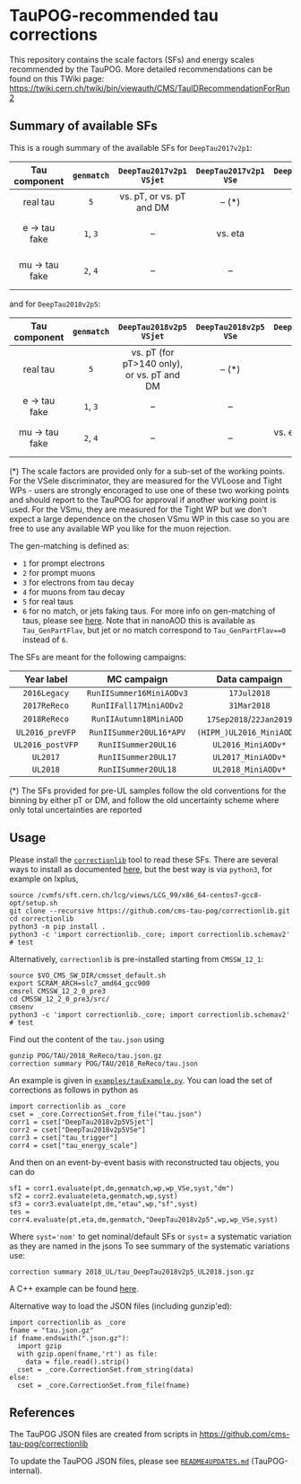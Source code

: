 # TauPOG-recommended tau corrections

This repository contains the scale factors (SFs) and energy scales recommended by the TauPOG.
More detailed recommendations can be found on this TWiki page: https://twiki.cern.ch/twiki/bin/viewauth/CMS/TauIDRecommendationForRun2


## Summary of available SFs

This is a rough summary of the available SFs for `DeepTau2017v2p1`:

| Tau component  | `genmatch`  | `DeepTau2017v2p1` `VSjet`  | `DeepTau2017v2p1` `VSe`  | `DeepTau2017v2p1` `VSmu`  | energy scale   |
|:--------------:|:-----------:|:--------------------------:|:------------------------:|:-------------------------:|:--------------:|
| real tau       | `5`         | vs. pT, or vs. pT and DM   | – (*)                    | – (*)                     | vs. DM         |
| e -> tau fake  | `1`, `3`    | –                          | vs. eta                  | –                         | vs. DM and eta |
| mu -> tau fake | `2`, `4`    | –                          | –                        | vs. eta                   | – (±1% unc.)   |

and for `DeepTau2018v2p5`:

| Tau component  | `genmatch`  | `DeepTau2018v2p5` `VSjet`  | `DeepTau2018v2p5` `VSe`  | `DeepTau2018v2p5` `VSmu`  | energy scale   |
|:--------------:|:-----------:|:--------------------------:|:------------------------:|:-------------------------:|:--------------:|
| real tau       | `5`         | vs. pT (for pT>140 only), or vs. pT and DM   | – (*)                    | – (*)                     | vs. DM (*)     |
| e -> tau fake  | `1`, `3`    | –                          | –                        | –                         | –              |
| mu -> tau fake | `2`, `4`    | –                          | –                        | vs. eta (UL2018 only)     | – (±1% unc.)   |

(*) The scale factors are provided only for a sub-set of the working points. For the VSele discriminator, they are measured for the VVLoose and Tight WPs - users are strongly encoraged to use one of these two working points and should report to the TauPOG for approval if another working point is used. For the VSmu, they are measured for the Tight WP but we don't expect a large dependence on the chosen VSmu WP in this case so you are free to use any available WP you like for the muon rejection. 


The gen-matching is defined as:
* `1` for prompt electrons
* `2` for prompt muons
* `3` for electrons from tau decay
* `4` for muons from tau decay
* `5` for real taus
* `6` for no match, or jets faking taus.
For more info on gen-matching of taus, please see [here](https://twiki.cern.ch/twiki/bin/viewauth/CMS/HiggsToTauTauWorking2016#MC_Matching).
Note that in nanoAOD this is available as `Tau_GenPartFlav`, but jet or no match correspond to `Tau_GenPartFlav==0` instead of `6`.

The SFs are meant for the following campaigns:

| Year label   | MC campaign              | Data campaign           |
|:------------:|:------------------------:| :----------------------:|
| `2016Legacy` | `RunIISummer16MiniAODv3` | `17Jul2018`             |
| `2017ReReco` | `RunIIFall17MiniAODv2`   | `31Mar2018`             |
| `2018ReReco` | `RunIIAutumn18MiniAOD`   | `17Sep2018`/`22Jan2019` |
| `UL2016_preVFP`  | `RunIISummer20UL16*APV`  | `(HIPM_)UL2016_MiniAODv*` |
| `UL2016_postVFP` | `RunIISummer20UL16`      | `UL2016_MiniAODv*`        |
| `UL2017`         | `RunIISummer20UL17`      | `UL2017_MiniAODv*`        |
| `UL2018`         | `RunIISummer20UL18`      | `UL2018_MiniAODv*`        |

(*) The SFs provided for pre-UL samples follow the old conventions for the binning by either pT or DM, and follow the old uncertainty scheme where only total uncertainties are reported

## Usage

Please install the [`correctionlib`](https://github.com/cms-nanoAOD/correctionlib) tool to read these SFs.
There are several ways to install as documented
[here](https://cms-nanoaod.github.io/correctionlib/install.html),
but the best way is via `python3`, for example on lxplus,
```
source /cvmfs/sft.cern.ch/lcg/views/LCG_99/x86_64-centos7-gcc8-opt/setup.sh
git clone --recursive https://github.com/cms-tau-pog/correctionlib.git
cd correctionlib
python3 -m pip install .
python3 -c 'import correctionlib._core; import correctionlib.schemav2' # test
```
Alternatively, `correctionlib` is pre-installed starting from `CMSSW_12_1`:
```
source $VO_CMS_SW_DIR/cmsset_default.sh
export SCRAM_ARCH=slc7_amd64_gcc900
cmsrel CMSSW_12_2_0_pre3
cd CMSSW_12_2_0_pre3/src/
cmsenv
python3 -c 'import correctionlib._core; import correctionlib.schemav2' # test
```

Find out the content of the `tau.json` using
```
gunzip POG/TAU/2018_ReReco/tau.json.gz
correction summary POG/TAU/2018_ReReco/tau.json
```
An example is given in [`examples/tauExample.py`](../../examples/tauExample.py).
You can load the set of corrections as follows in python as
```
import correctionlib as _core
cset = _core.CorrectionSet.from_file("tau.json")
corr1 = cset["DeepTau2018v2p5VSjet"]
corr2 = cset["DeepTau2018v2p5VSe"]
corr3 = cset["tau_trigger"]
corr4 = cset["tau_energy_scale"]
```
And then on an event-by-event basis with reconstructed tau objects, you can do
```
sf1 = corr1.evaluate(pt,dm,genmatch,wp,wp_VSe,syst,"dm")
sf2 = corr2.evaluate(eta,genmatch,wp,syst)
sf3 = corr3.evaluate(pt,dm,"etau",wp,"sf",syst)
tes = corr4.evaluate(pt,eta,dm,genmatch,"DeepTau2018v2p5",wp,wp_VSe,syst)
```
Where `syst='nom'` to get nominal/default SFs or `syst`= a systematic variation as they are named in the jsons
To see  summary of the systematic variations use:
```
correction summary 2018_UL/tau_DeepTau2018v2p5_UL2018.json.gz
```

A C++ example can be found [here](https://github.com/cms-nanoAOD/correctionlib/blob/master/src/demo.cc).

Alternative way to load the JSON files (including gunzip'ed):
```
import correctionlib as _core
fname = "tau.json.gz"
if fname.endswith(".json.gz"):
  import gzip
  with gzip.open(fname,'rt') as file:
    data = file.read().strip()
  cset = _core.CorrectionSet.from_string(data)
else:
  cset = _core.CorrectionSet.from_file(fname)
```


## References

The TauPOG JSON files are created from scripts in https://github.com/cms-tau-pog/correctionlib

To update the TauPOG JSON files, please see [`README4UPDATES.md`](https://gitlab.cern.ch/cms-tau-pog/jsonpog-integration/-/blob/TauPOG_v2/POG/TAU/README4UPDATES.md) (TauPOG-internal).
